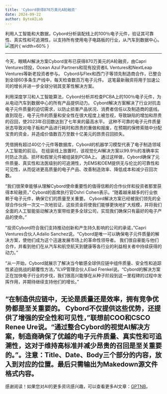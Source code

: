 ```yaml
---
title: 'Cybord获得870万美元A轮融资'
date: 2024-09-22
author: ByteAILab
---
```


利用人工智能和大数据，Cybord分析装配线上的100％电子元件，验证其可靠性、真实性和可追溯性，以支持所有使用电子电路板的行业，从汽车到数据中心。![图片](https://ai-techpark.com/wp-content/uploads/2024/09/Cybord-960x540.jpg){ width=60% }

---


今天，眼睛AI解决方案Cybord宣布已获得870万美元的A轮融资，由Capri Ventures领投，Ocean Azul Partners和现有投资者IL Ventures和NextLeap Ventures等新老投资者参与。 Cybord与Flex和西门子等领先制造商合作，已整合到全球60多条生产线中，每天检查数百万电子元件。 这笔最新融资将用于加速公司的增长并进一步全球分销其变革性解决方案。

利用深度学习和人工智能算法，Cybord分析并检查PCBA上的100％电子元件，为从电动汽车到数据中心的所有产品提供动力。 Cybord解决方案解决了行业对抗击电子元件质量的迫切需求，以防止损害产品状况、消费者信任以及制造商的底线。 直到现在，电子元件的质量和安全性在很大程度上被忽视，导致缺陷的增加和昂贵的召回，使2023年召回数达到了七年来的最高水平。 这种不可靠的电子元件质量状态导致对电子板和产品进行耗时和昂贵的重做和报废，在预期的保修索赔中分配宝贵的资金，并造成价值数百万至数十亿美元的昂贵召回损失。

凭借拥有超过40亿个元件等数据库，Cybord的机器学习模型代表了电子制造领域人工智能的前沿。 在组装线上放置时，该视觉化AI解决方案以99.9％的准确率实时防止次品、损坏和假冒元件被组装到PCBA上。 通过这样做，Cybord确保了元件质量、真实性和法医级别的可追溯性，为EMS和OEM提供无与伦比的可靠性和可见性，从而促进更高质量的电子产品、改善制造效率、降低成本和减少召回次数。

“我们很荣幸能够从理解Cybord使命重要性的值得信赖的合作伙伴和投资者那里获得本轮融资，” Cybord的首席执行官Oshri Cohen表示。“随着越来越多的行业依赖于电子元件，确保它们的质量至关重要。 Cybord解决方案已经被我们领先的全球合作伙伴一次又一次地验证，这些资金将使我们能够更快地扩大规模，并将我们全面的人工智能驱动解决方案带给更多全球公司，实现我们确保只有最好的电子产品的使命。”

“投资Cybord符合我们支持推动创新和产生持久影响的公司的承诺，”Capri Ventures合伙人Adalio Sanchez说。“Cybord是唯一可以确保电子元件质量的解决方案，使他们成为这个迅速发展市场上的革命性领导者。 我们很自豪能与他们合作，并看到他们在从汽车和航空航天到健康等各行业的利益相关者中持续获得的动力。”

“从一开始，Cybord就展示了解决当今敏感全球供应链中组件质量、安全性和追踪性紧迫挑战的颠覆性方法，”ILVP管理合伙人Elad Frenkel说。“Cybord的解决方案正在加快电子行业的步伐，我们很高兴能够在从种子阶段到这一里程碑的过程中发挥作用，并期待继续支持他们的增长。”

“在制造供应链中，无论是质量还是效率，拥有竞争优势都是至关重要的。 Cybord不仅提供这些优势，还提供了增强的安全性和可见性，”联想前COO和CSCO Renee Ure说。“通过整合Cybord的视觉AI解决方案，制造商确保了优越的电子元件质量、真实性和可追溯性，这对于维持高标准并减少昂贵的召回是至关重要的。”。注意：Title、Date、Body三个部分的内容，放入到对应的位置。最后只需输出为Makedown源文件格式内容。
---
感谢阅读！如果您对AI的更多资讯感兴趣，可以查看更多AI文章：[GPTNB](https://gptnb.com)。